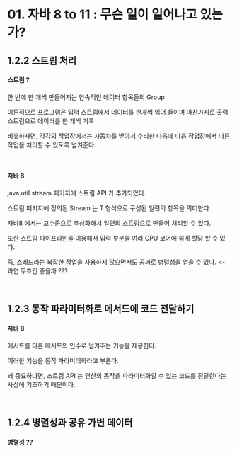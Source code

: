 # 01. 자바 8 to 11 : 무슨 일이 일어나고 있는가?
## 1.2.2 스트림 처리
#### 스트림 ?
한 번에 한 개씩 만들어지는 연속적인 데이터 항목들의 Group

이론적으로 프로그램은 입력 스트림에서 데이터를 한개씩 읽어 들이며 마찬가지로 출력 스트림으로 데이터를 한 개씩 기록

비유하자면, 각각의 작업장에서는 자동차를 받아서 수리한 다음에 다음 작업장에서 다른 작업을 처리할 수 있도록 넘겨준다.

<br>

#### 자바 8 
java.util.stream 패키지에 스트림 API 가 추가되었다.

스트림 패키지에 정의된 Stream<T> 는 T 형식으로 구성된 일련의 항목을 의미한다.
  
자바8 에서는 고수준으로 추상화해서 일련의 스트림으로 만들어 처리할 수 있다. 
  
또한 스트림 파이프라인을 이용해서 입력 부분을 여러 CPU 코어에 쉽게 할당 할 수 있다.
  
즉, 스레드라는 복잡한 작업을 사용하지 않으면서도 공짜로 병렬성을 얻을 수 있다. <- 과연 무조건 좋을까 ???
                                                 
<br>
  
## 1.2.3 동작 파라미터화로 메서드에 코드 전달하기
#### 자바 8
메서드를 다른 메서드의 인수로 넘겨주는 기능을 제공한다.
  
이러한 기능을 동작 파라미터화라고 부른다.
  
왜 중요하냐면, 스트림 API 는 연산의 동작을 파라미터화할 수 있는 코드를 전달한다는 사상에 기초하기 때문이다.
  
<br>
  
## 1.2.4 병렬성과 공유 가변 데이터
#### 병렬성 ??


